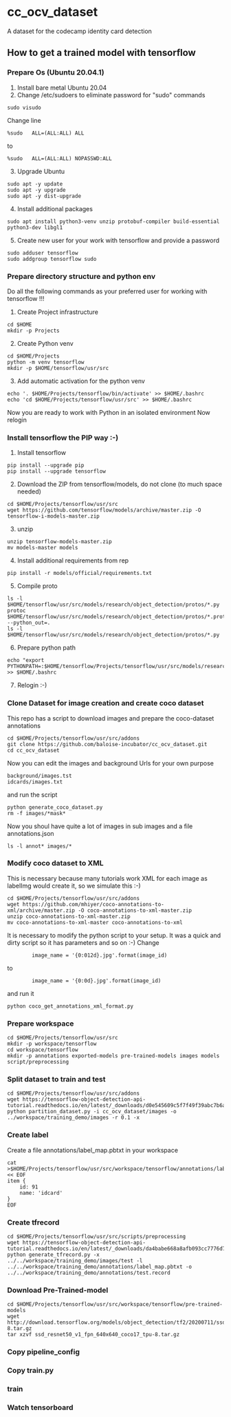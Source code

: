 # cc_ocv_dataset

A dataset for the codecamp identity card detection

## How to get a trained model with tensorflow

### Prepare Os (Ubuntu 20.04.1)

1. Install bare metal Ubuntu 20.04
2. Change /etc/sudoers to eliminate password for "sudo" commands
```
sudo visudo
```

Change line
```
%sudo   ALL=(ALL:ALL) ALL
```
to
```
%sudo   ALL=(ALL:ALL) NOPASSWD:ALL
```
3. Upgrade Ubuntu
```
sudo apt -y update 
sudo apt -y upgrade
sudo apt -y dist-upgrade
```
4. Install additional packages
```
sudo apt install python3-venv unzip protobuf-compiler build-essential python3-dev libgl1
```

5. Create new user for your work with tensorflow and provide a password
```
sudo adduser tensorflow
sudo addgroup tensorflow sudo
```


### Prepare directory structure and python env 

Do all the following commands as your preferred user for working with tensorflow !!!

1. Create Project infrastructure
```
cd $HOME
mkdir -p Projects
```

2. Create Python venv
```
cd $HOME/Projects
python -m venv tensorflow
mkdir -p $HOME/tensorflow/usr/src
```

3. Add automatic activation for the python venv
```
echo '. $HOME/Projects/tensorflow/bin/activate' >> $HOME/.bashrc
echo 'cd $HOME/Projects/tensorflow/usr/src' >> $HOME/.bashrc
```

Now you are ready to work with Python in an isolated environment
Now relogin 

### Install tensorflow the PIP way :-)

1. Install tensorflow
```
pip install --upgrade pip
pip install --upgrade tensorflow
```

2. Download the ZIP from tensorflow/models, do not clone (to much space needed)
```
cd $HOME/Projects/tensorflow/usr/src
wget https://github.com/tensorflow/models/archive/master.zip -O tensorflow-i-models-master.zip
```

3. unzip 
```
unzip tensorflow-models-master.zip
mv models-master models
```

4. Install additional requirements from rep
```
pip install -r models/official/requirements.txt
```

5. Compile proto
```
ls -l $HOME/tensorflow/usr/src/models/research/object_detection/protos/*.py
protoc $HOME/tensorflow/usr/src/models/research/object_detection/protos/*.proto --python_out=.
ls -l $HOME/tensorflow/usr/src/models/research/object_detection/protos/*.py
```

6. Prepare python path
```
echo "export PYTHONPATH=:$HOME/tensorflow/Projects/tensorflow/usr/src/models/research:$HOME/tensorflow/Projects/tensorflow/usr/src/models/research/slim:$HOME/tensorflow/Projects/tensorflow/usr/src/models" >> $HOME/.bashrc
```

7. Relogin :-)

### Clone Dataset for image creation and create coco dataset
This repo has a script to download images and prepare the coco-dataset annotations

```
cd $HOME/Projects/tensorflow/usr/src/addons
git clone https://github.com/baloise-incubator/cc_ocv_dataset.git
cd cc_ocv_dataset
```

Now you can edit the images and background Urls for your own purpose
```
background/images.tst
idcards/images.txt
```

and run the script

```
python generate_coco_dataset.py
rm -f images/*mask*
```

Now you shoul have quite a lot of images in sub images and a file annotations.json
```
ls -l annot* images/*
```

### Modify coco dataset to XML
This is necessary because many tutorials work XML for each image as labelImg would create it, so we simulate this :-)

```
cd $HOME/Projects/tensorflow/usr/src/addons
wget https://github.com/mhiyer/coco-annotations-to-xml/archive/master.zip -O coco-annotations-to-xml-master.zip
unzip coco-annotations-to-xml-master.zip
mv coco-annotations-to-xml-master coco-annotations-to-xml
```

It is necessary to modify the python script to your setup. It was a quick and dirty script so it has parameters and so on :-)
Change
```
        image_name = '{0:012d}.jpg'.format(image_id)
```
to
```
        image_name = '{0:0d}.jpg'.format(image_id)                                                                                                                                                               
```

and run it
```
python coco_get_annotations_xml_format.py
```

### Prepare workspace

```
cd $HOME/Projects/tensorflow/usr/src
mkdir -p workspace/tensorflow 
cd workspace/tensorflow
mkdir -p annotations exported-models pre-trained-models images models script/preprocessing
```

### Split dataset to train and test

```
cd $HOME/Projects/tensorflow/usr/src/addons                                                                                                                                                                        
wget https://tensorflow-object-detection-api-tutorial.readthedocs.io/en/latest/_downloads/d0e545609c5f7f49f39abc7b6a38cec3/partition_dataset.py
python partition_dataset.py -i cc_ocv_dataset/images -o ../workspace/training_demo/images -r 0.1 -x
```

### Create label
Create a file annotations/label_map.pbtxt in your workspace
```
cat >$HOME/Projects/tensorflow/usr/src/workspace/tensorflow/annotations/label_map.txt << EOF
item {
    id: 91
    name: 'idcard'
}
EOF
```

### Create tfrecord

```
cd $HOME/Projects/tensorflow/usr/src/scripts/preprocessing
wget https://tensorflow-object-detection-api-tutorial.readthedocs.io/en/latest/_downloads/da4babe668a8afb093cc7776d7e630f3/generate_tfrecord.py
python generate_tfrecord.py -x ../../workspace/training_demo/images/test -l ../../workspace/training_demo/annotations/label_map.pbtxt -o ../../workspace/training_demo/annotations/test.record

```


### Download Pre-Trained-model

```
cd $HOME/Projects/tensorflow/usr/src/workspace/tensorflow/pre-trained-models
wget http://download.tensorflow.org/models/object_detection/tf2/20200711/ssd_resnet50_v1_fpn_640x640_coco17_tpu-8.tar.gz
tar xzvf ssd_resnet50_v1_fpn_640x640_coco17_tpu-8.tar.gz
```

### Copy pipeline_config
### Copy train.py
### train
### Watch tensorboard
